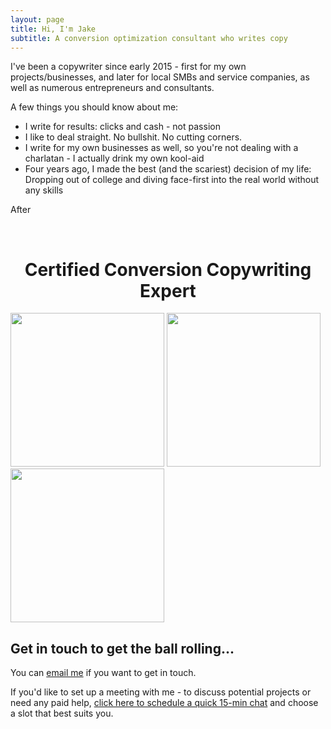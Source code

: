 ```yaml
---
layout: page
title: Hi, I'm Jake 
subtitle: A conversion optimization consultant who writes copy
---
```



I've been a copywriter since early 2015 - first for my own projects/businesses, and later for local SMBs and service companies, as well as numerous entrepreneurs and consultants. 

A few things you should know about me:

- I write for results: clicks and cash - not passion
- I like to deal straight. No bullshit. No cutting corners.
- I write for my own businesses as well, so you're not dealing with a charlatan - I actually drink my own kool-aid 
- Four years ago, I made the best (and the scariest) decision of my life: Dropping out of college and diving face-first into the real world without any skills



After



<br>

<h1 style="text-align: center;" markdown="1">Certified Conversion Copywriting Expert</h1>

<p float="center">
  <img src="http://jakelarue.github.io/img/IMG_8893.PNG" width="246" />
  <img src="http://jakelarue.github.io/img/IMG_8894.PNG" width="246" /> 
  <img src="http://jakelarue.github.io/img/IMG_8895.PNG" width="246" />
</p>

## Get in touch to get the ball rolling...


You can <a href="mailto:jakeforcopy@gmail.com?subject=What's up, Jake?">email me</a> if you want to get in touch.

If you'd like to set up a meeting with me - to discuss potential projects or need any paid help, <a href="https://calendly.com/getjake/quickchat">click here to schedule a quick 15-min chat</a> and choose a slot that best suits you. 
